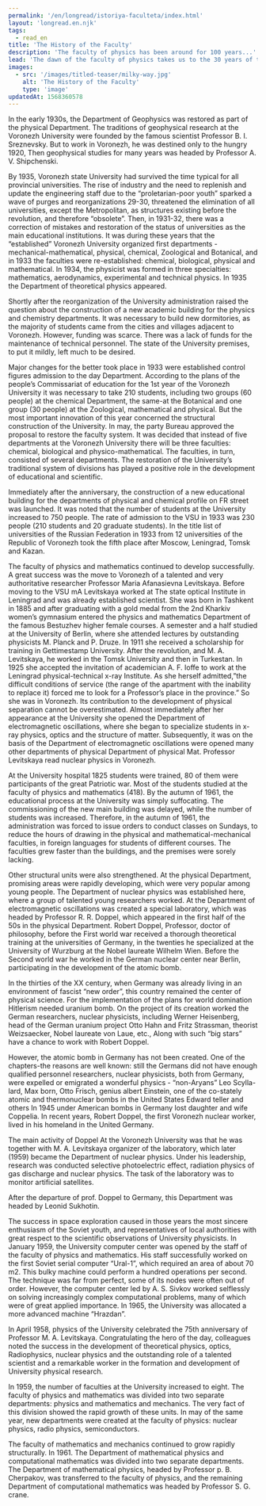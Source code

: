```yaml
---
permalink: '/en/longread/istoriya-faculteta/index.html'
layout: 'longread.en.njk'
tags:
  - read_en
title: 'The History of the Faculty'
description: 'The faculty of physics has been around for 100 years...'
lead: 'The dawn of the faculty of physics takes us to the 30 years of the last century. As part of the main scientific disciplines, the study of physics was of great importance for the Voronezh state University. The first head of the Department of physics was a veteran of the University Professor N. A. Sakharov. The Department conducted work on the application of the photoelectric method and photometry to the study of radiant energy, as well as optics. The scientific work was noticeably revived after the arrival of Professor A. p. Pospelov, who moved to Voronezh from Tomsk.'
images:
  - src: '/images/titled-teaser/milky-way.jpg'
    alt: 'The History of the Faculty'
    type: 'image'
updatedAt: 1568360578
---
```

In the early 1930s, the Department of Geophysics was restored as part of the physical Department. The traditions of geophysical research at the Voronezh University were founded by the famous scientist Professor B. I. Sreznevsky. But to work in Voronezh, he was destined only to the hungry 1920, Then geophysical studies for many years was headed by Professor A. V. Shipchenski.

By 1935, Voronezh state University had survived the time typical for all provincial universities. The rise of industry and the need to replenish and update the engineering staff due to the “proletarian-poor youth” sparked a wave of purges and reorganizations 29-30, threatened the elimination of all universities, except the Metropolitan, as structures existing before the revolution, and therefore “obsolete”. Then, in 1931-32, there was a correction of mistakes and restoration of the status of universities as the main educational institutions. It was during these years that the “established” Voronezh University organized first departments - mechanical-mathematical, physical, chemical, Zoological and Botanical, and in 1933 the faculties were re-established: chemical, biological, physical and mathematical. In 1934, the physicist was formed in three specialties: mathematics, aerodynamics, experimental and technical physics. In 1935 the Department of theoretical physics appeared.

Shortly after the reorganization of the University administration raised the question about the construction of a new academic building for the physics and chemistry departments. It was necessary to build new dormitories, as the majority of students came from the cities and villages adjacent to Voronezh. However, funding was scarce. There was a lack of funds for the maintenance of technical personnel. The state of the University premises, to put it mildly, left much to be desired.

Major changes for the better took place in 1933 were established control figures admission to the day Department. According to the plans of the people’s Commissariat of education for the 1st year of the Voronezh University it was necessary to take 210 students, including two groups (60 people) at the chemical Department, the same-at the Botanical and one group (30 people) at the Zoological, mathematical and physical. But the most important innovation of this year concerned the structural construction of the University. In may, the party Bureau approved the proposal to restore the faculty system. It was decided that instead of five departments at the Voronezh University there will be three faculties: chemical, biological and physico-mathematical. The faculties, in turn, consisted of several departments. The restoration of the University’s traditional system of divisions has played a positive role in the development of educational and scientific.

Immediately after the anniversary, the construction of a new educational building for the departments of physical and chemical profile on FR street was launched. It was noted that the number of students at the University increased to 750 people. The rate of admission to the VSU in 1933 was 230 people (210 students and 20 graduate students). In the title list of universities of the Russian Federation in 1933 from 12 universities of the Republic of Voronezh took the fifth place after Moscow, Leningrad, Tomsk and Kazan.

The faculty of physics and mathematics continued to develop successfully. A great success was the move to Voronezh of a talented and very authoritative researcher Professor Maria Afanasievna Levitskaya. Before moving to the VSU mA Levitskaya worked at The state optical Institute in Leningrad and was already established scientist. She was born in Tashkent in 1885 and after graduating with a gold medal from the 2nd Kharkiv women’s gymnasium entered the physics and mathematics Department of the famous Bestuzhev higher female courses. A semester and a half studied at the University of Berlin, where she attended lectures by outstanding physicists M. Planck and P. Druze. In 1911 she received a scholarship for training in Gettimestamp University. After the revolution, and M. A. Levitskaya, he worked in the Tomsk University and then in Turkestan. In 1925 she accepted the invitation of academician A. F. Ioffe to work at the Leningrad physical-technical x-ray Institute. As she herself admitted,”the difficult conditions of service (the range of the apartment with the inability to replace it) forced me to look for a Professor’s place in the province.” So she was in Voronezh. Its contribution to the development of physical separation cannot be overestimated. Almost immediately after her appearance at the University she opened the Department of electromagnetic oscillations, where she began to specialize students in x-ray physics, optics and the structure of matter. Subsequently, it was on the basis of the Department of electromagnetic oscillations were opened many other departments of physical Department of physical Mat. Professor Levitskaya read nuclear physics in Voronezh.

At the University hospital 1825 students were trained, 80 of them were participants of the great Patriotic war. Most of the students studied at the faculty of physics and mathematics (418). By the autumn of 1961, the educational process at the University was simply suffocating. The commissioning of the new main building was delayed, while the number of students was increased. Therefore, in the autumn of 1961, the administration was forced to issue orders to conduct classes on Sundays, to reduce the hours of drawing in the physical and mathematical-mechanical faculties, in foreign languages for students of different courses. The faculties grew faster than the buildings, and the premises were sorely lacking.

Other structural units were also strengthened. At the physical Department, promising areas were rapidly developing, which were very popular among young people. The Department of nuclear physics was established here, where a group of talented young researchers worked. At the Department of electromagnetic oscillations was created a special laboratory, which was headed by Professor R. R. Doppel, which appeared in the first half of the 50s in the physical Department. Robert Doppel, Professor, doctor of philosophy, before the First world war received a thorough theoretical training at the universities of Germany, in the twenties he specialized at the University of Wurzburg at the Nobel laureate Wilhelm Wien. Before the Second world war he worked in the German nuclear center near Berlin, participating in the development of the atomic bomb.

In the thirties of the XX century, when Germany was already living in an environment of fascist “new order”, this country remained the center of physical science. For the implementation of the plans for world domination Hitlerism needed uranium bomb. On the project of its creation worked the German researchers, nuclear physicists, including Werner Heisenberg, head of the German uranium project Otto Hahn and Fritz Strassman, theorist Weizsaecker, Nobel laureate von Laue, etc., Along with such “big stars” have a chance to work with Robert Doppel.

However, the atomic bomb in Germany has not been created. One of the chapters-the reasons are well known: still the Germans did not have enough qualified personnel researchers, nuclear physicists, both from Germany, were expelled or emigrated a wonderful physics - “non-Aryans” Leo Scylla-lard, Max born, Otto Frisch, genius albert Einstein, one of the co-stately atomic and thermonuclear bombs in the United States Edward teller and others In 1945 under American bombs in Germany lost daughter and wife Coppelia. In recent years, Robert Doppel, the first Voronezh nuclear worker, lived in his homeland in the United Germany.

The main activity of Doppel At the Voronezh University was that he was together with M. A. Levitskaya organizer of the laboratory, which later (1959) became the Department of nuclear physics. Under his leadership, research was conducted selective photoelectric effect, radiation physics of gas discharge and nuclear physics. The task of the laboratory was to monitor artificial satellites.

After the departure of prof. Doppel to Germany, this Department was headed by Leonid Sukhotin.

The success in space exploration caused in those years the most sincere enthusiasm of the Soviet youth, and representatives of local authorities with great respect to the scientific observations of University physicists. In January 1959, the University computer center was opened by the staff of the faculty of physics and mathematics. His staff successfully worked on the first Soviet serial computer “Ural-1”, which required an area of about 70 m2. This bulky machine could perform a hundred operations per second. The technique was far from perfect, some of its nodes were often out of order. However, the computer center led by A. S. Sivkov worked selflessly on solving increasingly complex computational problems, many of which were of great applied importance. In 1965, the University was allocated a more advanced machine “Hrazdan”.

In April 1958, physics of the University celebrated the 75th anniversary of Professor M. A. Levitskaya. Congratulating the hero of the day, colleagues noted the success in the development of theoretical physics, optics, Radiophysics, nuclear physics and the outstanding role of a talented scientist and a remarkable worker in the formation and development of University physical research.

In 1959, the number of faculties at the University increased to eight. The faculty of physics and mathematics was divided into two separate departments: physics and mathematics and mechanics. The very fact of this division showed the rapid growth of these units. In may of the same year, new departments were created at the faculty of physics: nuclear physics, radio physics, semiconductors.

The faculty of mathematics and mechanics continued to grow rapidly structurally. In 1961. The Department of mathematical physics and computational mathematics was divided into two separate departments. The Department of mathematical physics, headed by Professor p. B. Cherpakov, was transferred to the faculty of physics, and the remaining Department of computational mathematics was headed by Professor S. G. crane.

